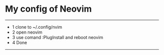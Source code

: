 # My config of Neovim

---
* 1 clone to ~/.config/nvim
* 2 open neovim 
* 3 use comand :PlugInstall and reboot neovim
* 4 Done

---

